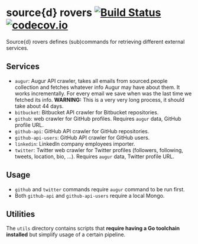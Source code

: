 # source{d} rovers [![Build Status](https://travis-ci.com/src-d/rovers.svg?token=SwSByatYdngkAQQHs7LC&branch=dev)](https://travis-ci.com/src-d/rovers) [![codecov.io](https://codecov.io/github/src-d/rovers/coverage.svg?branch=dev&token=ObiptJsBpW)](https://codecov.io/github/src-d/rovers?branch=dev)

Source{d} rovers defines (sub)commands for retrieving different external services.

## Services

- `augur`: Augur API crawler, takes all emails from sourced.people collection and fetches whatever info Augur may have about them. It works incrementally. For every email we save when was the last time we fetched its info. **WARNING:** This is a very very long process, it should take about 44 days.
- `bitbucket`: Bitbucket API crawler for Bitbucket repositories.
- `github`: web crawler for GitHub profiles. Requires `augur` data, GitHub profile URL.
- `github-api`: GitHub API crawler for GitHub repositories.
- `github-api-users`: GitHub API crawler for GitHub users.
- `linkedin`: LinkedIn company employees importer.
- `twitter`: Twitter web crawler for Twitter profiles (followers, following, tweets, location, bio, ...). Requires `augur` data, Twitter profile URL.

## Usage

- `github` and `twitter` commands require `augur` command to be run first.
- Both `github-api` and `github-api-users` require a local Mongo.

## Utilities

The `utils` directory contains scripts that **require having a Go toolchain installed** but simplify usage of a certain pipeline.
